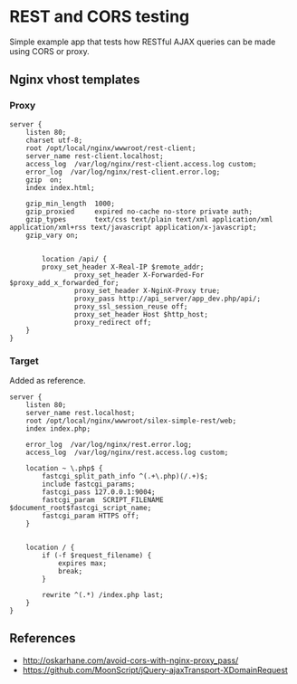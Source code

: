 # REST and CORS testing

Simple example app that tests how RESTful AJAX queries can be made using CORS or proxy.

## Nginx vhost templates

### Proxy

```
server {
    listen 80;
    charset utf-8;
    root /opt/local/nginx/wwwroot/rest-client;
    server_name rest-client.localhost;
    access_log  /var/log/nginx/rest-client.access.log custom;
    error_log  /var/log/nginx/rest-client.error.log;
    gzip  on;
    index index.html;

    gzip_min_length  1000;
    gzip_proxied     expired no-cache no-store private auth;
    gzip_types       text/css text/plain text/xml application/xml application/xml+rss text/javascript application/x-javascript;
    gzip_vary on;


    	location /api/ {
		proxy_set_header X-Real-IP $remote_addr;
                proxy_set_header X-Forwarded-For $proxy_add_x_forwarded_for;
                proxy_set_header X-NginX-Proxy true;
                proxy_pass http://api_server/app_dev.php/api/;
                proxy_ssl_session_reuse off;
                proxy_set_header Host $http_host;
                proxy_redirect off;
	}
}
```

### Target

Added as reference.

```
server {
    listen 80;
    server_name rest.localhost;
    root /opt/local/nginx/wwwroot/silex-simple-rest/web;
    index index.php;

    error_log  /var/log/nginx/rest.error.log;
    access_log  /var/log/nginx/rest.access.log custom;

    location ~ \.php$ {
        fastcgi_split_path_info ^(.+\.php)(/.+)$;
        include fastcgi_params;
        fastcgi_pass 127.0.0.1:9004;
        fastcgi_param  SCRIPT_FILENAME  $document_root$fastcgi_script_name;
        fastcgi_param HTTPS off;
    }


    location / {
        if (-f $request_filename) {
            expires max;
            break;
        }

        rewrite ^(.*) /index.php last;
    }
}
```

## References

* http://oskarhane.com/avoid-cors-with-nginx-proxy_pass/
* https://github.com/MoonScript/jQuery-ajaxTransport-XDomainRequest